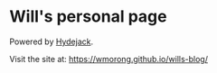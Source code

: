 # Will's personal page

Powered by [Hydejack](https://hydejack.com/).

Visit the site at: https://wmorong.github.io/wills-blog/